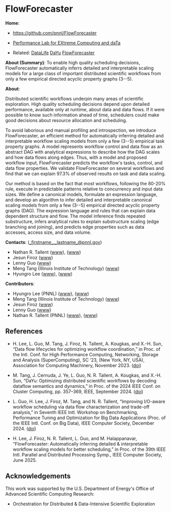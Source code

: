 <!-- -*-Mode: markdown;-*- -->
<!-- $Id: 4098d4ffce45696ec3497ad9e08e712906c9d8fe $ -->


FlowForecaster
=============================================================================

**Home**:
  - https://github.com/pnnl/FlowForecaster
  
  - [Performance Lab for EXtreme Computing and daTa](https://github.com/perflab-exact)

  - Related: 
  [DataLife](https://github.com/pnnl/DataLife)
  [DaYu](https://github.com/pnnl/DaYu)
  [FlowForecaster](https://github.com/pnnl/FlowForecaster)
   

**About (Summary)**: To enable high quality scheduling decisions,
FlowForecaster automatically inferrs detailed and interpretable
scaling models for a large class of important distributed scientific
workflows from only a few empirical directed acyclic property graphs
(3--5).


**About**: 

Distributed scientific workflows underpin many areas of scientific
exploration. High quality scheduling decisions depend upon detailed
performance, available only at runtime, about data and data flows. If
it were possible to know such information ahead of time, schedulers
could make good decisions about resource allocation and scheduling.

To avoid laborious and manual profiling and introspection, we
introduce FlowForecaster, an efficient method for automatically
inferring detailed and interpretable workflow scaling models from only
a few (3--5) empirical task property graphs. A model represents
workflow control and data flow as an abstract DAG with analytical
expressions to describe how the DAG scales and how data flows along
edges. Thus, with a model and proposed workflow input, FlowForecaster
predicts the workflow's tasks, control, and data flow properties.  We
validate FlowForecaster on several workflows and find that we can
explain 97.3% of observed results on task and data scaling.

Our method is based on the fact that most workflows, following the
80-20% rule, execute in predictable patterns relative to concurrency
and input data sizes. We define a canonical models, formulate an
expression language, and develop an algorithm to infer detailed and
interpretable canonical scaling models from only a few (3--5)
empirical directed acyclic property graphs (DAG). The expression
language and rules that can explain data dependent structure and
flow. The model inference finds repeated substructure, infers
analytical rules to explain substructure scaling (edge branching and
joining), and predicts edge properties such as data accesses, access
size, and data volume.


**Contacts**: (_firstname_._lastname_@pnnl.gov)
  - Nathan R. Tallent ([www](https://hpc.pnnl.gov/people/tallent)), ([www](https://www.pnnl.gov/people/nathan-tallent))
  - Jesun Firoz ([www](https://www.pnnl.gov/people/jesun-firoz))
  - Lenny Guo ([www](https://www.pnnl.gov/people/luanzheng-guo))
  - Meng Tang (Illinois Institute of Technology) ([www](https://scholar.google.com/citations?user=KXC9NesAAAAJ&hl=en))
  - Hyungro Lee ([www](https://www.pnnl.gov/science/staff/staff_info.asp?staff_num=10843)), ([www](https://lee212.github.io/))
  

**Contributors**:
  - Hyungro Lee (PNNL) ([www](https://www.pnnl.gov/science/staff/staff_info.asp?staff_num=10843)), ([www](https://lee212.github.io/))
  - Meng Tang (Illinois Institute of Technology) ([www](https://scholar.google.com/citations?user=KXC9NesAAAAJ&hl=en))
  - Jesun Firoz ([www](https://www.pnnl.gov/people/jesun-firoz))
  - Lenny Guo ([www](https://www.pnnl.gov/people/luanzheng-guo))
  - Nathan R. Tallent (PNNL) ([www](https://hpc.pnnl.gov/people/tallent)), ([www](https://www.pnnl.gov/people/nathan-tallent))



References
-----------------------------------------------------------------------------

* H. Lee, L. Guo, M. Tang, J. Firoz, N. Tallent, A. Kougkas, and X.-H. Sun, “Data flow lifecycles for optimizing workflow coordination,” in Proc. of the Intl. Conf. for High Performance Computing, Networking, Storage and Analysis (SuperComputing), SC ’23, (New York, NY, USA), Association for Computing Machinery, November 2023. ([doi](https://doi.org/10.1145/3581784.3607104))

* M. Tang, J. Cernuda, J. Ye, L. Guo, N. R. Tallent, A. Kougkas, and X.-H. Sun, “DaYu: Optimizing distributed scientific workflows by decoding dataflow semantics and dynamics,” in Proc. of the 2024 IEEE Conf. on Cluster Computing, pp. 357–369, IEEE, September 2024. ([doi](https://doi.org/10.1109/CLUSTER59578.2024.00038))

* L. Guo, H. Lee, J. Firoz, M. Tang, and N. R. Tallent, “Improving I/O-aware workflow scheduling via data flow characterization and trade-off analysis,” in Seventh IEEE Intl. Workshop on Benchmarking, Performance Tuning and Optimization for Big Data Applications (Proc. of the IEEE Intl. Conf. on Big Data), IEEE Computer Society, December 2024.  ([doi](https://doi.org/10.1109/BigData62323.2024.10825855))

* H. Lee, J. Firoz, N. R. Tallent, L. Guo, and M. Halappanavar, “FlowForecaster: Automatically inferring detailed & interpretable workflow scaling models for better scheduling,” in Proc. of the 39th IEEE Intl. Parallel and Distributed Processing Symp., IEEE Computer Society, June 2025.
<!-- ([doi](https://doi.org/10.1145/3581784.3607104)) -->



Acknowledgements
-----------------------------------------------------------------------------

This work was supported by the U.S. Department of Energy's Office of
Advanced Scientific Computing Research:

- Orchestration for Distributed & Data-Intensive Scientific Exploration
